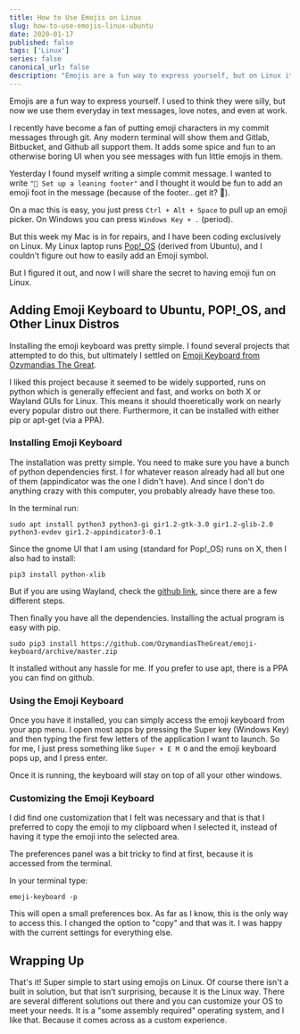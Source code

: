```yaml
---
title: How to Use Emojis on Linux
slug: how-to-use-emojis-linux-ubuntu
date: 2020-01-17
published: false
tags: ['Linux']
series: false
canonical_url: false
description: "Emojis are a fun way to express yourself, but on Linux it is hard to use them... until now!"
---
```


Emojis are a fun way to express yourself. I used to think they were silly, but now we use them everyday in text messages, love notes, and even at work.

I recently have become a fan of putting emoji characters in my commit messages through git. Any modern terminal will show them and Gitlab, Bitbucket, and Github all support them. It adds some spice and fun to an otherwise boring UI when you see messages with fun little emojis in them.

Yesterday I found myself writing a simple commit message. I wanted to write `"🐾 Set up a leaning footer"` and I thought it would be fun to add an emoji foot in the message (because of the footer...get it? 🤣).

On a mac this is easy, you just press `Ctrl + Alt + Space` to pull up an emoji picker. On Windows you can press `Windows Key + .` (period).

But this week my Mac is in for repairs, and I have been coding exclusively on Linux. My Linux laptop runs [Pop!_OS](https://system76.com/pop) (derived from Ubuntu), and I couldn't figure out how to easily add an Emoji symbol.

But I figured it out, and now I will share the secret to having emoji fun on Linux.

## Adding Emoji Keyboard to Ubuntu, POP!_OS, and Other Linux Distros

Installing the emoji keyboard was pretty simple. I found several projects that attempted to do this, but ultimately I settled on [Emoji Keyboard from Ozymandias The Great](https://github.com/OzymandiasTheGreat/emoji-keyboard). 

I liked this project because it seemed to be widely supported, runs on python which is generally effecient and fast, and works on both X or Wayland GUIs for Linux. This means it should thoeretically work on nearly every popular distro out there. Furthermore, it can be installed with either pip or apt-get (via a PPA).

### Installing Emoji Keyboard

The installation was pretty simple. You need to make sure you have a bunch of python dependencies first. I for whatever reason already had all but one of them (appindicator was the one I didn't have). And since I don't do anything crazy with this computer, you probably already have these too.

In the terminal run:

```
sudo apt install python3 python3-gi gir1.2-gtk-3.0 gir1.2-glib-2.0 python3-evdev gir1.2-appindicator3-0.1
```

Since the gnome UI that I am using (standard for Pop!_OS) runs on X, then I also had to install:

```
pip3 install python-xlib
```

But if you are using Wayland, check the [github link](https://github.com/OzymandiasTheGreat/emoji-keyboard), since there are a few different steps.

Then finally you have all the dependencies. Installing the actual program is easy with pip.

```
sudo pip3 install https://github.com/OzymandiasTheGreat/emoji-keyboard/archive/master.zip
```

It installed without any hassle for me. If you prefer to use apt, there is a PPA you can find on github.

### Using the Emoji Keyboard

Once you have it installed, you can simply access the emoji keyboard from your app menu. I open most apps by pressing the Super key (Windows Key) and then typing the first few letters of the application I want to launch. So for me, I just press something like `Super + E M O` and the emoji keyboard pops up, and I press enter.

Once it is running, the keyboard will stay on top of all your other windows.

### Customizing the Emoji Keyboard

I did find one customization that I felt was necessary and that is that I preferred to copy the emoji to my clipboard when I selected it, instead of having it type the emoji into the selected area. 

The preferences panel was a bit tricky to find at first, because it is accessed from the terminal.

In your terminal type:

```
emoji-keyboard -p
```

This will open a small preferences box. As far as I know, this is the only way to access this. I changed the option to "copy" and that was it. I was happy with the current settings for everything else.

## Wrapping Up

That's it! Super simple to start using emojis on Linux. Of course there isn't a built in solution, but that isn't surprising, because it is the Linux way. There are several different solutions out there and you can customize your OS to meet your needs. It is a "some assembly required" operating system, and I like that. Because it comes across as a custom experience.

